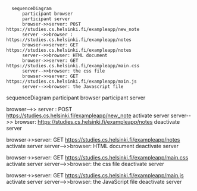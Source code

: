```mermaid
  sequenceDiagram
      participant browser
      participant server
      browser->>server: POST https://studies.cs.helsinki.fi/exampleapp/new_note
      server ->>browser : https://studies.cs.helsinki.fi/exampleapp/notes
      browser->>server: GET https://studies.cs.helsinki.fi/exampleapp/notes
      server-->>browser: HTML document
      browser->>server: GET https://studies.cs.helsinki.fi/exampleapp/main.css
      server-->>browser: the css file
      browser->>server: GET https://studies.cs.helsinki.fi/exampleapp/main.js
      server-->>browser: the Javascript file
```

sequenceDiagram
  participant browser
  participant server

  browser-->> server : POST https://studies.cs.helsinki.fi/exampleapp/new_note
  activate server 
  server-->> browser: https://studies.cs.helsinki.fi/exampleapp/notes
  deactivate server

   browser->>server: GET https://studies.cs.helsinki.fi/exampleapp/notes
    activate server
    server-->>browser: HTML document
    deactivate server

  browser->>server: GET https://studies.cs.helsinki.fi/exampleapp/main.css
    activate server
    server-->>browser: the css file
    deactivate server

  browser->>server: GET https://studies.cs.helsinki.fi/exampleapp/main.js
    activate server
    server-->>browser: the JavaScript file
    deactivate server
  
